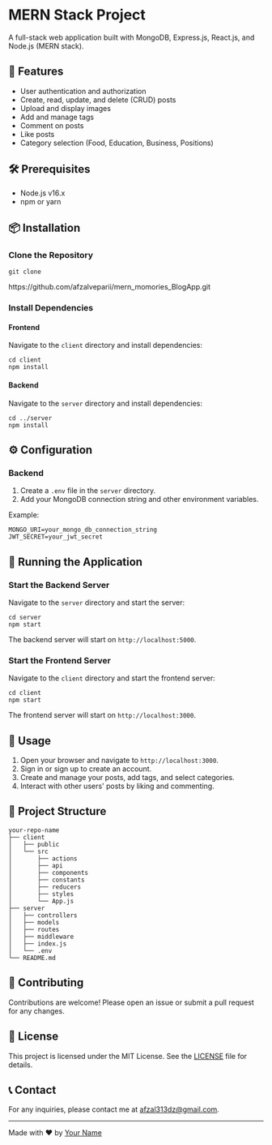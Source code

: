 <!DOCTYPE html>
<html lang="en">
<head>
  <meta charset="UTF-8">
  <meta name="viewport" content="width=device-width, initial-scale=1.0">
</head>
<body>
  <h1>MERN Stack Project</h1>
  <p>A full-stack web application built with MongoDB, Express.js, React.js, and Node.js (MERN stack).</p>

  <h2>🚀 Features</h2>
  <ul>
    <li>User authentication and authorization</li>
    <li>Create, read, update, and delete (CRUD) posts</li>
    <li>Upload and display images</li>
    <li>Add and manage tags</li>
    <li>Comment on posts</li>
    <li>Like posts</li>
    <li>Category selection (Food, Education, Business, Positions)</li>
  </ul>

  <h2>🛠️ Prerequisites</h2>
  <ul>
    <li>Node.js v16.x</li>
    <li>npm or yarn</li>
  </ul>

  <h2>📦 Installation</h2>
  <h3>Clone the Repository</h3>
  <pre><code>git clone </code></pre>https://github.com/afzalveparii/mern_momories_BlogApp.git

  <h3>Install Dependencies</h3>
  <h4>Frontend</h4>
  <p>Navigate to the <code>client</code> directory and install dependencies:</p>
  <pre><code>cd client
npm install</code></pre>

  <h4>Backend</h4>
  <p>Navigate to the <code>server</code> directory and install dependencies:</p>
  <pre><code>cd ../server
npm install</code></pre>

  <h2>⚙️ Configuration</h2>
  <h3>Backend</h3>
  <ol>
    <li>Create a <code>.env</code> file in the <code>server</code> directory.</li>
    <li>Add your MongoDB connection string and other environment variables.</li>
  </ol>
  <p>Example:</p>
  <pre><code>MONGO_URI=your_mongo_db_connection_string
JWT_SECRET=your_jwt_secret</code></pre>

  <h2>🚀 Running the Application</h2>
  <h3>Start the Backend Server</h3>
  <p>Navigate to the <code>server</code> directory and start the server:</p>
  <pre><code>cd server
npm start</code></pre>
  <p>The backend server will start on <code>http://localhost:5000</code>.</p>

  <h3>Start the Frontend Server</h3>
  <p>Navigate to the <code>client</code> directory and start the frontend server:</p>
  <pre><code>cd client
npm start</code></pre>
  <p>The frontend server will start on <code>http://localhost:3000</code>.</p>

  <h2>🌟 Usage</h2>
  <ol>
    <li>Open your browser and navigate to <code>http://localhost:3000</code>.</li>
    <li>Sign in or sign up to create an account.</li>
    <li>Create and manage your posts, add tags, and select categories.</li>
    <li>Interact with other users' posts by liking and commenting.</li>
  </ol>

  <h2>📂 Project Structure</h2>
  <pre><code>your-repo-name
├── client
│   ├── public
│   └── src
│       ├── actions
│       ├── api
│       ├── components
│       ├── constants
│       ├── reducers
│       ├── styles
│       └── App.js
├── server
│   ├── controllers
│   ├── models
│   ├── routes
│   ├── middleware
│   ├── index.js
│   └── .env
└── README.md</code></pre>

  <h2>🤝 Contributing</h2>
  <p>Contributions are welcome! Please open an issue or submit a pull request for any changes.</p>

  <h2>📜 License</h2>
  <p>This project is licensed under the MIT License. See the <a href="LICENSE">LICENSE</a> file for details.</p>

  <h2>📞 Contact</h2>
  <p>For any inquiries, please contact me at <a href="mailto:your-email@example.com">afzal313dz@gmail.com</a>.</p>

  <hr>
  <p>Made with ❤️ by <a href="https://github.com/yourusername">Your Name</a></p>
</body>
</html>
